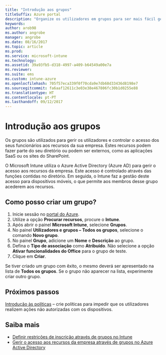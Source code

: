```yaml
---
title: "Introdução aos grupos"
titleSuffix: Azure portal
description: "Organize os utilizadores em grupos para ser mais fácil gerir as políticas e aplicações a que podem aceder."
keywords: 
author: arob98
ms.author: angrobe
manager: angrobe
ms.date: 08/16/2017
ms.topic: article
ms.prod: 
ms.service: microsoft-intune
ms.technology: 
ms.assetid: 39a93fb5-d318-4997-a409-b64549a00e7a
ms.reviewer: 
ms.suite: ems
ms.custom: intune-azure
ms.openlocfilehash: 705f57eca339f0f70cda9e7db60d33436d8198e7
ms.sourcegitcommit: fa6aaf12611c3e03e38e467806fc30b1d0255e88
ms.translationtype: HT
ms.contentlocale: pt-PT
ms.lasthandoff: 09/12/2017
---
```

# <a name="get-started-with-groups"></a>Introdução aos grupos

Os grupos são utilizados para gerir os utilizadores e controlar o acesso dos seus funcionários aos recursos da sua empresa. Estes recursos podem fazer parte do seu diretório ou podem ser externos, como as aplicações SaaS ou os sites do SharePoint.

O Microsoft Intune utiliza o Azure Active Directory (Azure AD) para gerir o acesso aos recursos da empresa. Este acesso é controlado através das funções contidas no diretório. Em seguida, o Intune faz a gestão deste acesso para dispositivos móveis, o que permite aos membros desse grupo acederem aos recursos.

## <a name="how-do-i-create-a-group"></a>Como posso criar um grupo?

1. Inicie sessão no [portal do Azure](https://portal.azure.com).
2. Utilize a opção **Procurar recursos**, procure o **Intune**.
3. Após abrir o painel **Microsoft Intune**, selecione **Grupos**.
4. No painel **Utilizadores e grupos – Todos os grupos**, selecione o comando **Novo grupo**.
5. No painel **Grupo**, adicione um **Nome** e **Descrição** ao grupo.
6. Defina o **Tipo de associação** como **Atribuído**. Não selecione a opção **Ativar funcionalidades do Office** para o grupo de teste.
7. Clique em **Criar**.

Se tiver criado um grupo com êxito, o mesmo deverá ser apresentado na lista de **Todos os grupos**. Se o grupo não aparecer na lista, experimente criar outro grupo.

## <a name="next-steps"></a>Próximos passos

[Introdução às políticas](get-started-policies.md) – crie políticas para impedir que os utilizadores realizem ações não autorizadas com os dispositivos.

## <a name="learn-more"></a>Saiba mais

* [Definir restrições de inscrição através de grupos no Intune](groups-add.md)
* [Gerir o acesso aos recursos da empresa através de grupos no Azure Active Directory](https://docs.microsoft.com/azure/active-directory/active-directory-manage-groups)
